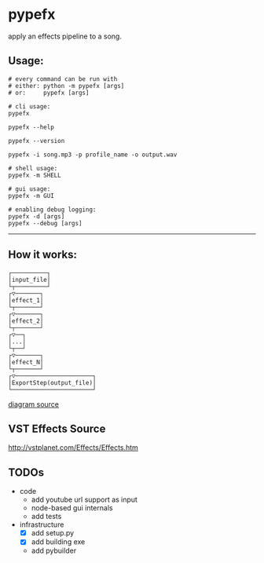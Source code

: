 # pypefx

apply an effects pipeline to a song.

## Usage:

````shell
# every command can be run with 
# either: python -m pypefx [args]
# or:     pypefx [args]

# cli usage: 
pypefx

pypefx --help

pypefx --version

pypefx -i song.mp3 -p profile_name -o output.wav 

# shell usage:
pypefx -m SHELL  

# gui usage:
pypefx -m GUI

# enabling debug logging:
pypefx -d [args]
pypefx --debug [args]
````

<hr>

## How it works:

````text
┌──────────┐             
│input_file│             
└┬─────────┘             
┌▽───────┐               
│effect_1│               
└┬───────┘               
┌▽───────┐               
│effect_2│               
└┬───────┘               
┌▽──┐                    
│...│                    
└┬──┘                    
┌▽───────┐               
│effect_N│               
└┬───────┘               
┌▽──────────────────────┐
│ExportStep(output_file)│
└───────────────────────┘
````
[diagram source](https://arthursonzogni.com/Diagon/#GraphDAG)

## VST Effects Source

http://vstplanet.com/Effects/Effects.htm

## TODOs

- code
    - add youtube url support as input
    - node-based gui internals
    - add tests
- infrastructure
    - [X] add setup.py
    - [X] add building exe
    - add pybuilder  
